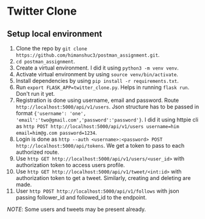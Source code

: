 # Twitter Clone

## Setup local environment

1. Clone the repo by ```git clone https://github.com/himanshuc3/postman_assignment.git```.
2. ```cd postman_assignment```.
3. Create a virtual environment. I did it using ```python3 -m venv venv```.
4. Activate virtual environment by using ```source venv/bin/activate```.
5. Install dependencies by using ```pip install -r requirements.txt```.
6. Run ```export FLASK_APP=twitter_clone.py```. Helps in running ```flask run```. Don't run it yet.
7. Registration is done using username, email and password. Route ```http://localhost:5000/api/v1/users```. Json structure has to be passed in format  ```{'username': 'one', 'email':'two@gmail.com','password':'password'}```. I did it using httpie cli as ```http POST http://localhost:5000/api/v1/users username=him email=him@g.com password=1234```.
8. Login is done as ```http --auth <username>:<password> POST http://localhost:5000/api/tokens```. We get a token to pass to each authorized route.
9. Use ```http GET http://localhost:5000/api/v1/users/<user_id>``` with authorization token to access users profile.
10. Use ```http GET http://localhost:5000/api/v1/tweet/<int:id>``` with authorization token to get a tweet. Similarly, creating and deleting are made.
11. User ```http POST http://localhost:5000/api/v1/follows``` with json passing follower_id and followed_id to the endpoint.


*NOTE*: Some users and tweets may be present already.